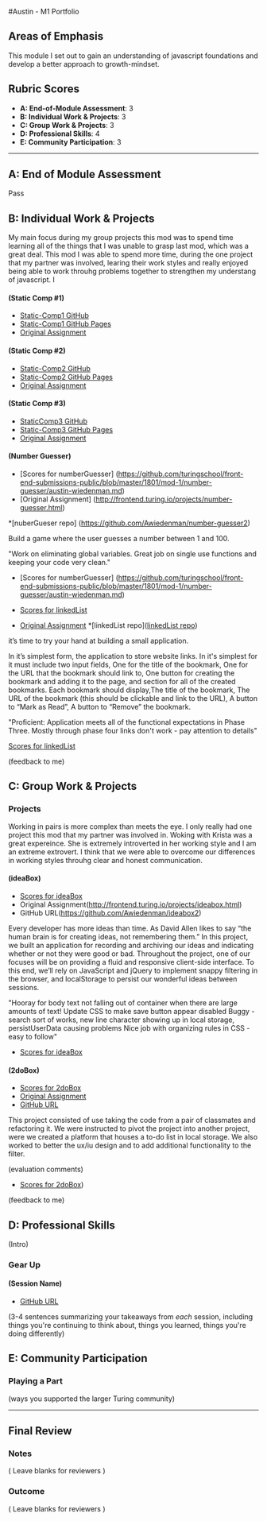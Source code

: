 #Austin - M1 Portfolio

## Areas of Emphasis

This module I set out to gain an understanding of javascript foundations and develop a better approach to growth-mindset.  

## Rubric Scores

* **A: End-of-Module Assessment**: 3
* **B: Individual Work & Projects**: 3
* **C: Group Work & Projects**: 3
* **D: Professional Skills**: 4
* **E: Community Participation**: 3

-----------------------

## A: End of Module Assessment

Pass


## B: Individual Work & Projects

My main focus during my group projects this mod was to spend time learning all of the things that I was unable to grasp last mod, which was a great deal.  This mod I was able to spend more time, during the one project that my partner was involved, learing their work styles and really enjoyed being able to work throuhg problems together to strengthen my understang of javascript.  I 

#### (Static Comp #1)

* [Static-Comp1 GitHub](https://github.com/Awiedenman/1-static-comp)
* [Static-Comp1 GitHub Pages](https://awiedenman.github.io/1-static-comp/)
* [Original Assignment](http://frontend.turing.io/projects/m1-static-comp-1.html)

#### (Static Comp #2)

* [Static-Comp2 GitHub](https://github.com/Awiedenman/2-static-comp)
* [Static-Comp2 GitHub Pages](https://awiedenman.github.io/2-static-comp/)
* [Original Assignment](http://frontend.turing.io/projects/m1-static-comp-2.html)

#### (Static Comp #3)

* [StaticComp3 GitHub](https://github.com/Awiedenman/3-static-comp)
* [Static-Comp3 GitHub Pages](https://awiedenman.github.io/3-static-comp/)
* [Original Assignment](http://frontend.turing.io/projects/m1-static-comp-3.html)

#### (Number Guesser)

* [Scores for numberGuesser] (https://github.com/turingschool/front-end-submissions-public/blob/master/1801/mod-1/number-guesser/austin-wiedenman.md)
* [Original Assignment] (http://frontend.turing.io/projects/number-guesser.html)

*[nuberGueser repo] (https://github.com/Awiedenman/number-guesser2)

Build a game where the user guesses a number between 1 and 100.

"Work on eliminating global variables.  Great job on single use functions and keeping your code very clean."

* [Scores for numberGuesser] (https://github.com/turingschool/front-end-submissions-public/blob/master/1801/mod-1/number-guesser/austin-wiedenman.md)

* [Scores for linkedList](https://github.com/turingschool/front-end-submissions-public/blob/master/1801/mod-1/linked-list/austin-kent.md)
* [Original Assignment](http://frontend.turing.io/projects/linked-list.html)
*[linkedList repo]([linkedList repo]())

it’s time to try your hand at building a small application.

In it’s simplest form, the application to store website links.
In it's simplest for it must include two input fields, One for the title of the bookmark, One for the URL that the bookmark should link to, One button for creating the bookmark and adding it to the page, and section for all of the created bookmarks. Each bookmark should display,The title of the bookmark, The URL of the bookmark (this should be clickable and link to the URL), A button to “Mark as Read”, A button to “Remove” the bookmark. 

"Proficient: Application meets all of the functional expectations in Phase Three. Mostly through phase four links don't work - pay attention to details"


[Scores for linkedList](https://github.com/turingschool/front-end-submissions-public/blob/master/1801/mod-1/linked-list/austin-kent.md)

(feedback to me)

## C: Group Work & Projects

### Projects

Working in pairs is more complex than meets the eye.  I only really had one project this mod that my partner was involved in.  Woking with Krista was a great expereince.  She is extremely introverted in her working style and I am an extreme extrovert.  I think that we were able to overcome our differences in working styles throuhg clear and honest communication. 

#### (ideaBox)

* [Scores for ideaBox](https://github.com/turingschool/front-end-submissions-public/blob/master/1801/mod-1/idea-box/krista-austin.md)
* Original Assignment(http://frontend.turing.io/projects/ideabox.html)
* GitHub URL(https://github.com/Awiedenman/ideabox2)

Every developer has more ideas than time. As David Allen likes to say “the human brain is for creating ideas, not remembering them.” In this project, we built an application for recording and archiving our ideas and indicating whether or not they were good or bad. Throughout the project, one of our focuses will be on providing a fluid and responsive client-side interface. To this end, we’ll rely on JavaScript and jQuery to implement snappy filtering in the browser, and localStorage to persist our wonderful ideas between sessions.

"Hooray for body text not falling out of container when there are large amounts of text!
Update CSS to make save button appear disabled
Buggy - search sort of works, new line character showing up in local storage, persistUserData causing problems
Nice job with organizing rules in CSS - easy to follow"

* [Scores for ideaBox](https://github.com/turingschool/front-end-submissions-public/blob/master/1801/mod-1/idea-box/krista-austin.md)

#### (2doBox)

* [Scores for 2doBox](https://github.com/turingschool/front-end-submissions-public/blob/master/1801/mod-1/to-do-box/austin-laura.md)
* [Original Assignment](http://frontend.turing.io/projects/2DoBox-Pivot-Mod1.html)
* [GitHub URL](https://github.com/Awiedenman/2DoBox)

This project consisted of use taking the code from a pair of classmates and refactoring it. We were instructed to pivot the project into another project, were we created a platform that houses a to-do list in local storage. We also worked to better the ux/iu design and to add additional functionality to the filter.

(evaluation comments)

* [Scores for 2doBox](https://github.com/turingschool/front-end-submissions-public/blob/master/1801/mod-1/to-do-box/austin-laura.md))

(feedback to me)


## D: Professional Skills
(Intro)

### Gear Up
#### (Session Name)

* [GitHub URL]()

(3-4 sentences summarizing your takeaways from _each_ session, including things you're continuing to think about, things you learned, things you're doing differently)

## E: Community Participation

### Playing a Part

(ways you supported the larger Turing community)

------------------

## Final Review

### Notes

( Leave blanks for reviewers )

### Outcome

( Leave blanks for reviewers )
